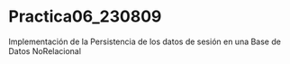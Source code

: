 # Practica06_230809
Implementación de la Persistencia de los datos de sesión en una Base de Datos NoRelacional
